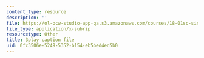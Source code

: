 ```yaml
---
content_type: resource
description: ''
file: https://ol-ocw-studio-app-qa.s3.amazonaws.com/courses/18-01sc-single-variable-calculus-fall-2010/0fc3506e52495352b154eb5bed4ed5b0_tMVwXglUp60.vtt
file_type: application/x-subrip
resourcetype: Other
title: 3play caption file
uid: 0fc3506e-5249-5352-b154-eb5bed4ed5b0
---
```

